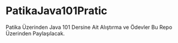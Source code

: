 # PatikaJava101Pratic

Patika Üzerinden Java 101 Dersine Ait Alıştırma ve Ödevler Bu Repo Üzerinden Paylaşılacak.
